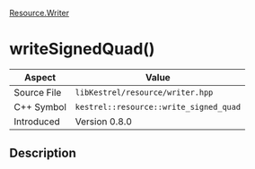 [Resource.Writer](index)
# writeSignedQuad()
| Aspect | Value |
| --- | --- |
| Source File | `libKestrel/resource/writer.hpp` |
| C++ Symbol | `kestrel::resource::write_signed_quad` |
| Introduced | Version 0.8.0 |
## Description

